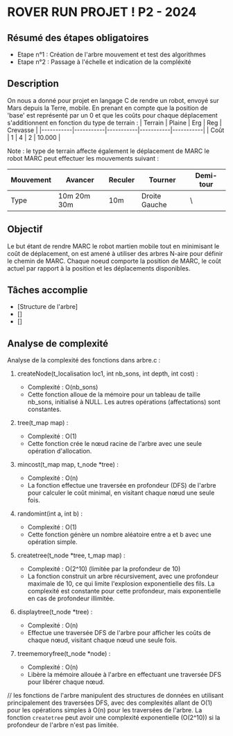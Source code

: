 # ROVER RUN PROJET ! P2 - 2024

## Résumé des étapes obligatoires

- Etape n°1 : Création de l'arbre mouvement et test des algorithmes
- Etape n°2 : Passage à l'échelle et indication de la compléxité

## Description 

On nous a donné pour projet en langage C de rendre un robot, envoyé sur Mars depuis la Terre, mobile. 
En prenant en compte que la position de 'base' est représenté par un 0 et que les coûts pour
chaque déplacement s'additionnent en fonction du type de terrain : 
|  Terrain  |   Plaine  |    Erg    |    Reg    |  Crevasse |
|-----------|-----------|-----------|-----------|-----------|
|   Coût    |     1     |     4     |     2     |   10.000  |

Note : le type de terrain affecte également le déplacement de MARC le robot
MARC peut effectuer les mouvements suivant :

|  Mouvement  |   Avancer  |    Reculer   |    Tourner    |  Demi-tour |
|-------------|------------|--------------|---------------|------------|
|    Type     |10m 20m 30m |      10m     | Droite Gauche |      \     |

## Objectif 
Le but étant de rendre MARC le robot martien mobile tout en minimisant le coût de déplacement, on est amené à
utiliser des arbres N-aire pour définir le chemin de MARC.
Chaque noeud comporte la position de MARC, le coût actuel par rapport à la position et les déplacements disponibles.  

## Tâches accomplie

- [Structure de l'arbre]
- []
- []

## Analyse de complexité 

Analyse de la complexité des fonctions dans arbre.c :

1. createNode(t_localisation loc1, int nb_sons, int depth, int cost) :
   - Complexité : O(nb_sons)
   - Cette fonction alloue de la mémoire pour un tableau de taille nb_sons, initialisé à NULL. Les autres opérations (affectations) sont constantes.

2. tree(t_map map) :
   - Complexité : O(1)
   - Cette fonction crée le nœud racine de l'arbre avec une seule opération d'allocation.

3. mincost(t_map map, t_node *tree) :
   - Complexité : O(n)
   - La fonction effectue une traversée en profondeur (DFS) de l'arbre pour calculer le coût minimal, en visitant chaque nœud une seule fois.

4. randomint(int a, int b) :
   - Complexité : O(1)
   - Cette fonction génère un nombre aléatoire entre a et b avec une opération simple.

5. createtree(t_node *tree, t_map map) :
   - Complexité : O(2^10) (limitée par la profondeur de 10)
   - La fonction construit un arbre récursivement, avec une profondeur maximale de 10, ce qui limite l'explosion exponentielle des fils. La complexité est constante pour cette profondeur, mais exponentielle en cas de profondeur illimitée.

6. displaytree(t_node *tree) :
   - Complexité : O(n)
   - Effectue une traversée DFS de l'arbre pour afficher les coûts de chaque nœud, visitant chaque nœud une seule fois.

7. treememoryfree(t_node *node) :
   - Complexité : O(n)
   - Libère la mémoire allouée à l'arbre en effectuant une traversée DFS pour libérer chaque nœud.

// les fonctions de l'arbre manipulent des structures de données en utilisant principalement des traversées DFS, avec des complexités allant de O(1) pour les opérations simples à O(n) pour les traversées de l'arbre. La fonction `createtree` peut avoir une complexité exponentielle (O(2^10)) si la profondeur de l'arbre n'est pas limitée.

